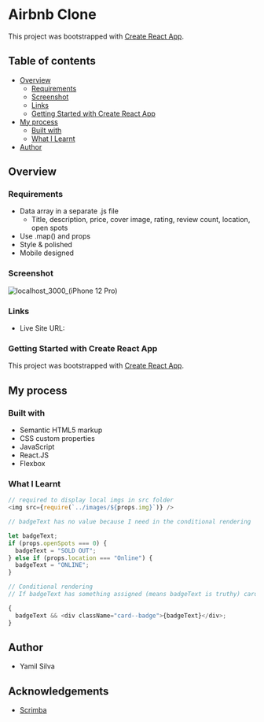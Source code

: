 # Airbnb Clone

This project was bootstrapped with [Create React App](https://github.com/facebook/create-react-app).

## Table of contents
- [Overview]()
  - [Requirements](https://github.com/yamilmsilva/airbnb-clone/edit/main/README.md#screenshot)
  - [Screenshot](https://github.com/yamilmsilva/airbnb-clone/edit/main/README.md#screenshot)
  - [Links](https://github.com/yamilmsilva/airbnb-clone/edit/main/README.md#links)
  - [Getting Started with Create React App](https://github.com/yamilmsilva/airbnb-clone/edit/main/README.md#getting-started-with-create-react-app)
- [My process](https://github.com/yamilmsilva/airbnb-clone/edit/main/README.md#my-process)
  - [Built with](https://github.com/yamilmsilva/airbnb-clone/edit/main/README.md#built-with)
  - [What I Learnt](https://github.com/yamilmsilva/airbnb-clone/edit/main/README.md#what-i-learnt)
- [Author](https://github.com/yamilmsilva/airbnb-clone/edit/main/README.md#author)

## Overview
### Requirements

- Data array in a separate .js file
    - Title, description, price, cover image, rating, review count, location, open spots
- Use .map() and props
- Style & polished
- Mobile designed


### Screenshot
![localhost_3000_(iPhone 12 Pro)](https://github.com/yamilmsilva/airbnb-clone/assets/54333102/cd727511-4bff-49e2-9b99-cf4fff61b282)


### Links
- Live Site URL: 

### Getting Started with Create React App
This project was bootstrapped with [Create React App](https://github.com/facebook/create-react-app).

## My process
### Built with

- Semantic HTML5 markup
- CSS custom properties
- JavaScript
- React.JS
- Flexbox

### What I Learnt

```javascript
// required to display local imgs in src folder
<img src={require(`../images/${props.img}`)} />
```

```javascript
// badgeText has no value because I need in the conditional rendering

let badgeText;
if (props.openSpots === 0) {
  badgeText = "SOLD OUT";
} else if (props.location === "Online") {
  badgeText = "ONLINE";
}

// Conditional rendering
// If badgeText has something assigned (means badgeText is truthy) card--badge div will be displayed corrisponding badgeText

{
  badgeText && <div className="card--badge">{badgeText}</div>;
}
```



## Author
- Yamil Silva

## Acknowledgements

- [Scrimba](https://scrimba.com)
